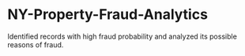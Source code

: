 # NY-Property-Fraud-Analytics
Identified records with high fraud probability and analyzed its possible reasons of fraud.
